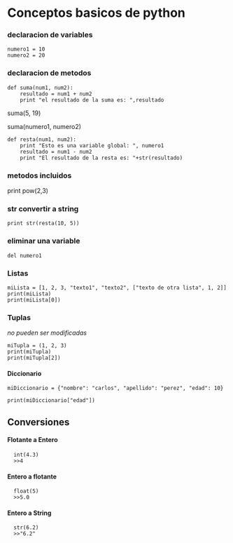 # Conceptos basicos de python

### declaracion de variables
~~~
numero1 = 10
numero2 = 20
~~~

### declaracion de metodos
~~~
def suma(num1, num2):
    resultado = num1 + num2
    print "el resultado de la suma es: ",resultado
~~~

suma(5, 19)

suma(numero1, numero2)

~~~
def resta(num1, num2):
    print "Esto es una variable global: ", numero1
    resultado = num1 - num2
    print "El resultado de la resta es: "+str(resultado)
~~~  

### metodos incluidos

print pow(2,3)


### str convertir a string
~~~
print str(resta(10, 5))
~~~

### eliminar una variable
~~~
del numero1
~~~

### Listas
~~~
miLista = [1, 2, 3, "texto1", "texto2", ["texto de otra lista", 1, 2]]
print(miLista)
print(miLista[0])
~~~  

### Tuplas
*no pueden ser modificadas*
~~~
miTupla = (1, 2, 3)
print(miTupla)
print(miTupla[2])
~~~

#### Diccionario
~~~
miDiccionario = {"nombre": "carlos", "apellido": "perez", "edad": 10}

print(miDiccionario["edad"])
~~~  

## Conversiones

#### Flotante a Entero
~~~
  int(4.3)
  >>4
~~~

#### Entero a flotante
~~~
  float(5)
  >>5.0
~~~

#### Entero a String
~~~
  str(6.2)
  >>"6.2"
~~~